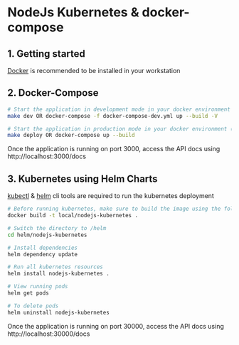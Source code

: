 # NodeJs Kubernetes & docker-compose

## 1. Getting started

[Docker](https://www.docker.com/) is recommended to be installed in your workstation

## 2. Docker-Compose

```sh
# Start the application in development mode in your docker environment (Recommended)
make dev OR docker-compose -f docker-compose-dev.yml up --build -V

# Start the application in production mode in your docker environment (Recommended)
make deploy OR docker-compose up --build
```

Once the application is running on port 3000, access the API docs using http://localhost:3000/docs

## 3. Kubernetes using Helm Charts
[kubectl](https://kubernetes.io/docs/tasks/tools/) & [helm](https://helm.sh/docs/intro/install/) cli tools are required to run the kubernetes deployment
```sh
# Before running kubernetes, make sure to build the image using the following command
docker build -t local/nodejs-kubernetes .

# Switch the directory to /helm
cd helm/nodejs-kubernetes

# Install dependencies
helm dependency update

# Run all kubernetes resources
helm install nodejs-kubernetes .

# View running pods 
helm get pods

# To delete pods
helm uninstall nodejs-kubernetes
```
Once the application is running on port 30000, access the API docs using http://localhost:30000/docs


